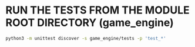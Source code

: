 
# RUN THE TESTS FROM THE MODULE ROOT DIRECTORY (game_engine)

```bash
python3 -m unittest discover -s game_engine/tests -p 'test_*'
```